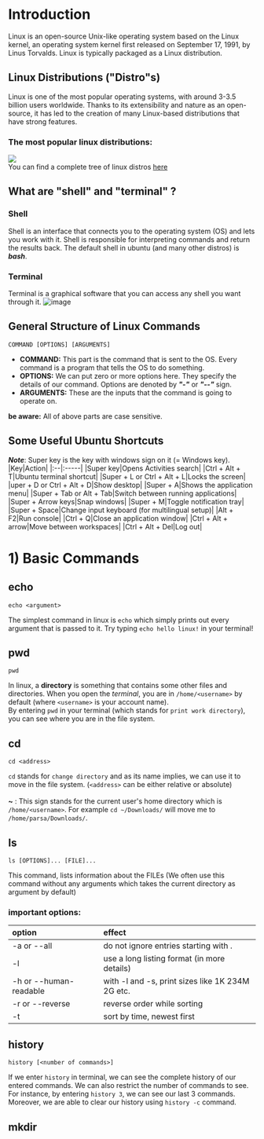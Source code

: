 # Introduction
Linux is an open-source Unix-like operating system based on the Linux kernel, an operating system kernel first released on September 17, 1991, by Linus Torvalds. Linux is typically packaged as a Linux distribution.
## Linux Distributions ("Distro"s)
Linux is one of the most popular operating systems, with around 3-3.5 billion users worldwide. Thanks to its extensibility and nature as an open-source, it has led to the creation of many Linux-based distributions that have strong features.
### The most popular linux distributions:
![](https://preview.redd.it/80so7f9nna751.png?width=960&crop=smart&auto=webp&s=0d394083088dd9cc1e36868b99527779d0241d02) <br>
You can find a complete tree of linux distros [here](https://upload.wikimedia.org/wikipedia/commons/b/b5/Linux_Distribution_Timeline_21_10_2021.svg)
## What are "shell" and "terminal" ?
### **Shell**
Shell is an interface that connects you to the operating system (OS) and lets you work with it. Shell is responsible for interpreting commands and return the results back. The default shell in ubuntu (and many other distros) is _**bash**_.
### **Terminal**
Terminal is a graphical software that you can access any shell you want through it.
![image](https://user-images.githubusercontent.com/92635013/195100325-217ca755-2767-470c-995d-fbf9fa89c065.png)
## General Structure of Linux Commands
```
COMMAND [OPTIONS] [ARGUMENTS]
```
- **COMMAND:** This part is the command that is sent to the OS. Every command is a program that tells the OS to do something.
- **OPTIONS:** We can put zero or more options here. They specify the details of our command. Options are denoted by **_"-"_** or **_"--"_** sign.
- **ARGUMENTS:** These are the inputs that the command is going to operate on.

**be aware:** All of above parts are case sensitive.
## Some Useful Ubuntu Shortcuts
_**Note**_: Super key is the key with windows sign on it (= Windows key).
|Key|Action|
|:--|:-----|
|Super key|Opens Activities search|
|Ctrl + Alt + T|Ubuntu terminal shortcut|
|Super + L or Ctrl + Alt + L|Locks the screen|
|uper + D or Ctrl + Alt + D|Show desktop|
|Super + A|Shows the application menu|
|Super + Tab or Alt + Tab|Switch between running applications|
|Super + Arrow keys|Snap windows|
|Super + M|Toggle notification tray|
|Super + Space|Change input keyboard (for multilingual setup)|
|Alt + F2|Run console|
|Ctrl + Q|Close an application window|
|Ctrl + Alt + arrow|Move between workspaces|
|Ctrl + Alt + Del|Log out|
# 1) Basic Commands
## echo
```
echo <argument>
```
The simplest command in linux is `echo` which simply prints out every argument that is passed to it. Try typing `echo hello linux!` in your terminal!
## pwd
```
pwd
```
In linux, a **directory** is something that contains some other files and directories. When you open the _terminal_, you are in `/home/<username>` by default (where `<username>` is your account name). <br>
By entering `pwd` in your terminal (which stands for `print work directory`), you can see where you are in the file system.
## cd
```
cd <address>
```
`cd` stands for `change directory` and as its name implies, we can use it to move in the file system.
(`<address>` can be either relative or absolute) <br><br>
**~** : This sign stands for the current user's home directory which is `/home/<username>`. For example `cd ~/Downloads/` will move me to `/home/parsa/Downloads/`.
## ls
```
ls [OPTIONS]... [FILE]...
```
This command, lists information about the FILEs (We often use this command without any arguments which takes the current directory as argument by default)
### important options:
|option  |effect  |
|:-------|:-------|
|-a or --all|do not ignore entries starting with .|
|-l|use a long listing format (in more details)|
|-h or --human-readable|with -l and -s, print sizes like 1K 234M 2G etc.|
|-r or --reverse|reverse order while sorting|
|-t|sort by time, newest first|
## history
```
history [<number of commands>]
```
If we enter `history` in terminal, we can see the complete history of our entered commands. We can also restrict the number of commands to see. For instance, by entering `history 3`, we can see our last 3 commands. <br>
Moreover, we are able to clear our history using `history -c` command.
## mkdir
